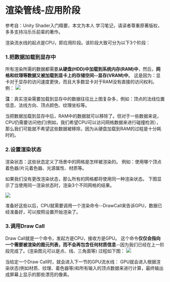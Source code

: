# **渲染管线-应用阶段**

参考自：Unity Shader入门精要，本文为本人 学习笔记，请读者尊重原著版权，多多支持冯乐乐前辈的著作。

渲染流水线的起点是CPU，即应用阶段。该阶段大致可分为以下3个阶段：

### **1.把数据加载到显存中**

所有渲染所需的数据都需要**从硬盘(HDD)中加载到系统内存(RAM)中**，然后，**网格和纹理等数据又被加载到显卡上的存储空间--显存(VRAM)中**。
这是因为：显卡对于显存的访问速度更快，而且大多数显卡对于RAM没有直接的访问权利。
例：
![](https://i.imgur.com/YiYBgnZ.png)

**注**：真实渲染需要加载到显存中的数据往往比上图复杂多，例如：顶点的法线位置信息、法线方向、顶点颜色、纹理坐标等。

当把数据加载到显存中后，RAM中的数据就可以移除了。但对于一些数据来说，CPU仍需要访问他们(例如，我们希望CPU可以访问网格数据来进行碰撞检测），那么我们可能就不希望这些数据被移除，因为从硬盘加载到RAM的过程是十分耗时的。

### **2.设置渲染状态**
渲染状态：这些状态定义了场景中的网格是怎样被渲染的。
例如：使用哪个顶点着色器/片元着色器、光源属性、材质等。

如果我们没有更改渲染状态，那么所有的网格都将使用同一种渲染状态。
下图显示了当使用同一渲染状态时，渲染3个不同网格的结果。

![](https://i.imgur.com/kwaDdMa.png)

准备好这些以后，CPU就需要调用一个渲染命令--DrawCall来告诉GPU，数据已经准备好，可以按照设置开始渲染了。

### **3.调用Draw Call**
Draw Call就是一个命令，发起方是CPU，接收方是GPU。
这个命令**仅仅会指向一个需要被渲染的图元列表，而不会再包含任何材质信息**--因为我们已经在上一阶段完成了。(渲染图元可以是点、线、三角面等)
过程如下图：
![](https://i.imgur.com/y4JxdPx.png)

当给定一个Draw Call时，就会进入下一节的GPU流水线：
GPU就会进入根据渲染状态(例如材质、纹理、着色器等)和所有输入的顶点数据来进行计算，最终输出成屏幕上显示的那些漂亮的像素。